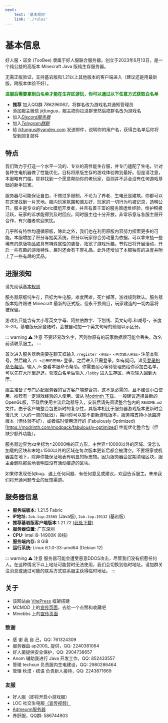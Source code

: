 ```yaml
---
next:
    text: '基本规则'
    link: './rules'
---
```


# 基本信息

好人服・诺金 (TooBee) 隶属于好人服联合服务器，创立于2023年6月13日，是一个纯公益的高版本 Minecraft Java 版纯生存服务器。

无需正版验证，支持基岩版和1.21以上其他版本的客户端进入（建议还是用最新版，跨版本体验不好）。

**<p style="color:green;">进服后需要拿到白名单才能在生存区游玩，你可以通过以下任意方式获取白名单</p>**

- **推荐** 加入QQ群 *786296062*，将群名改为游戏名并通知管理员
- 添加服主微信 *jkfungus*，服主把你拉进群里然后把群名改为游戏名
- 加入[*Discord服务器*](https://discord.gg/YcJVpVKe8q)
- 加入[*Telegram群聊*](https://t.me/mc2ob)
- 给 jkfungus@yandex.com 发送邮件，说明你的用户名，获得白名单后你将受到回复邮件

## 特点

我们致力于打造一个水平一流的、专业的高性能生存服，并专门适配了生电，针对各种生电机器做了性能优化，目标将原版生存的游戏体验做到最好。但是请注意，本服略有门槛，除非找到一个愿意帮助你的老玩家，否则并不适合没有任何游戏基础的新手玩家。

服务器尽可能保证自由，不做过多限制，不论为了养老、生电还是建筑，你都可以在这里找到一片天地。服内玩家氛围和谐友好，玩家的一切行为均被记录，透明公开。服主是专业的Fabric模组开发者，并且有着丰富的服务器运维经验，维护积极活跃，玩家的诉求能得到及时回应。同时服主也十分开放，非常乐意与各服主展开合作，有兴趣者欢迎来扰。

几乎所有特性均遵循原版，除此之外，我们也在利用原版内容努力探索更多的可能。本服增加了积分与抽奖系统，积分以玩家综合劳动量为依据，可以拿来抽一些稀有的原版物品或具有特殊属性的装备，拓宽了游戏乐趣。节假日将开展活动，开启一些有趣的游戏特性，届时还会有丰厚礼品。此外还增加了本服独有的进度并附上了一些有趣的奖品。

## 进服须知

请先阅读[基本规则](rules)

服务器原版纯生存，目标为生电服。难度困难，死亡掉落，游戏规则默认。服务器版本始终跟进 Minecraft 最新的正式版，但永不换周目，玩家建造的一切内容将被保留。

游戏名只能含有大小写英文字母、阿拉伯数字、下划线、英文句号.和减号-，长度3~20。基岩版玩家登陆时，会被自动加一个英文句号的前缀以示区分。

::: warning :warning: 注意
不要轻易改名字，否则你原有的玩家数据很可能会丢失，改名前请联系服主。
:::

首次进入服务器后需要在聊天框输入 `/register <密码> <再次输入密码>` 注册本账号，然后输入 `/l <注册的密码>` 登录。之后进入只需登录。如有疑问，详见[登录的命令帮助](commands/easyauth.md)。输入 `/h` 查看本服命令帮助。你需要耐心等待管理员给你添加白名单，可以先在大厅里逛逛。获取白名单后输入 `/lobby` 进入生存区，再次输入回到大厅。

服主准备了专门适配服务器的官方客户端整合包，这不是必需的，且不建议小白使用，推荐有一定游戏经验的人使用。请从 [Modrinth 下载](https://modrinth.com/modpack/toobee-client)。一般建议选择最新的OpenGL版，下载后使用主流启动器导入，安装后请先阅读整合包内的 `README.md` 文件。由于客户端整合包更新时的复杂性，其版本相比于服务器游戏版本更新时会慢几天（大约一周的延迟），期间你可以暂不更新游戏版本，服务端支持小范围跨版本（但体验不好），或者临时使用流行的 (Fabulously Optimized)[https://modrinth.com/modpack/fabulously-optimized] 性能优化整合包（但缺少额外功能）。

服务器边界为xz坐标为±20000格的正方形，主世界±10000以外的区域、没怎么加载的区块和末地±1500以外的区域在每次版本更新后都会被清空。不要将家或机器盖在地下，除非你能保证地表有明显的标志物。因为服务器会定期清理区块，服主会删除那些地表明显没有活动痕迹的区块。

如果你发现任何bug、遇上任何问题、有任何意见或建议，欢迎告诉服主。未来我们将开通问题专业的反馈渠道。

## 服务器信息

- **服务端版本:** 1.21.5 Fabric
- **IP地址:** `2ob.top:25565` (Java版), `2ob.top:19132` (基岩版)
- **推荐基岩版客户端版本** 1.21.72 [(此处下载)](https://mcapks.net/)
- **服务器位置:** 广东深圳
- **CPU:** Intel i9-14900K (8核)
- **服务端内存:** 8 GiB
- **运行系统:** Linux 6.1.0-33-amd64 (Debian 12)

::: warning :warning: 注意
服务器可能会遭受恶意DDOS攻击，尽管我们没有招惹任何人。在这种情况下以上地址可能暂时无法使用，我们会切换到临时地址。请加群关注消息或通过可能的联系方式联系服主获得临时地址。
:::

## 关于
- 该网站由 [VitePress](https://vitepress.dev/) 框架搭建
- MCMOD 上的[宣传页面](https://play.mcmod.cn/sv20187558.html)，去给一个点赞和收藏吧
- Minebbs 上的[宣传页面](https://www.minebbs.com/threads/1-21-4-toobee.31253/)

### 致谢
- 感 谢 我 自 己，QQ: 761324309
- 服务器由 ap2000_ 提供，QQ: 2240381064
- 好人菌提供安全保护，QQ:  2904738657
- Anom 辅助我进行 Java 开发工作，QQ: 852433557
- 管理 techxun 负责服内生电建设，QQ: 2980286464
- 管理 秋漠・缤语 负责新人接待，QQ: 2243871669

### 友服
- 好人服（即将开启小游戏服）
- LOC 社交生电服[（宣传视频）](https://www.bilibili.com/video/BV1rH4y1W7fe/)
- [Admeunn服务器](https://admeunn.com/)
- 养肝服，QQ群: 586744903

